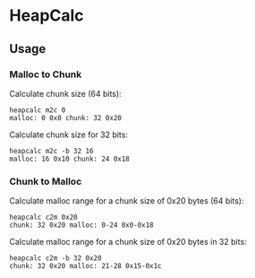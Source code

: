 # HeapCalc




## Usage


### Malloc to Chunk

Calculate chunk size (64 bits):
```
heapcalc m2c 0
malloc: 0 0x0 chunk: 32 0x20
```

Calculate chunk size for 32 bits:
```
heapcalc m2c -b 32 16
malloc: 16 0x10 chunk: 24 0x18
```


### Chunk to Malloc

Calculate malloc range for a chunk size of 0x20 bytes (64 bits):
```
heapcalc c2m 0x20
chunk: 32 0x20 malloc: 0-24 0x0-0x18
```

Calculate malloc range for a chunk size of 0x20 bytes in 32 bits:
```
heapcalc c2m -b 32 0x20
chunk: 32 0x20 malloc: 21-28 0x15-0x1c
```
